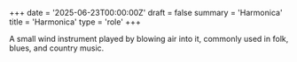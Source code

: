 +++
date = '2025-06-23T00:00:00Z'
draft = false
summary = 'Harmonica'
title = 'Harmonica'
type = 'role'
+++

A small wind instrument played by blowing air into it, commonly used in folk, blues, and country music.
